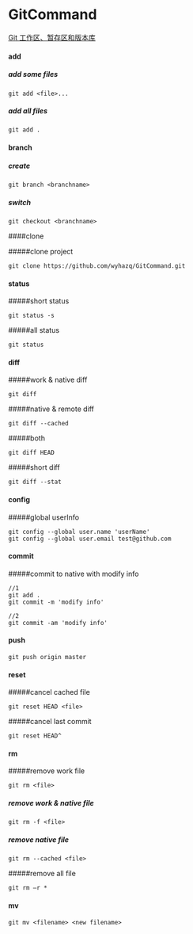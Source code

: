 # GitCommand

[Git 工作区、暂存区和版本库](http://www.runoob.com/git/git-workspace-index-repo.html)

#### add

##### add some files

```shell
git add <file>...
```

##### add all files

```shell
git add .
```



#### branch

##### create

```shell
git branch <branchname>
```

##### switch

```shell
git checkout <branchname>
```









####clone

#####clone project

```shell
git clone https://github.com/wyhazq/GitCommand.git
```



#### status

#####short status

```shell
git status -s
```

#####all status

```shell
git status
```





#### diff

#####work & native diff

```shell
git diff
```

#####native & remote diff

```shell
git diff --cached
```

#####both

```shell
git diff HEAD
```

#####short diff

```shell
git diff --stat
```



#### config

#####global userInfo

```shell
git config --global user.name 'userName'
git config --global user.email test@github.com
```



#### commit

#####commit to native with modify info

```shell
//1
git add .
git commit -m 'modify info'

//2
git commit -am 'modify info'
```







#### push

```shell
git push origin master
```



#### reset

#####cancel cached file

```shell
git reset HEAD <file>
```

#####cancel last commit

```shell
git reset HEAD^
```



#### rm

#####remove work file

```shell
git rm <file>
```

##### remove work & native file

```shell
git rm -f <file>
```

##### remove native file

```shell
git rm --cached <file>
```

#####remove all file

```shell
git rm –r * 
```



#### mv

```shell
git mv <filename> <new filename>
```



